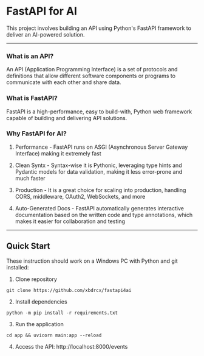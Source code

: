 # FastAPI for AI

This project involves building an API using Python's FastAPI framework to deliver an AI-powered solution.

---

### What is an API?

An API (Application Programming Interface) is a set of protocols and definitions that allow different software components or programs to communicate with each other and share data.

### What is FastAPI? 

FastAPI is a high-performance, easy to build-with, Python web framework capable of building and delivering API solutions.

### Why FastAPI for AI?

1. Performance - FastAPI runs on ASGI (Asynchronous Server Gateway Interface) making it extremely fast

2. Clean Syntx - Syntax-wise it is Pythonic, leveraging type hints and Pydantic models for data validation, making it less error-prone and much faster

3. Production - It is a great choice for scaling into production, handling CORS, middleware, OAuth2, WebSockets, and more

4. Auto-Generated Docs - FastAPI automatically generates interactive documentation based on the written code and type annotations, which makes it easier for collaboration and testing

---

## Quick Start

These instruction should work on a Windows PC with Python and git installed:

1. Clone repository
```
git clone https://github.com/xbdrcx/fastapi4ai
```

2. Install dependencies
```
python -m pip install -r requirements.txt
```

3. Run the application
```
cd app && uvicorn main:app --reload
```

4. Access the API: http://localhost:8000/events


